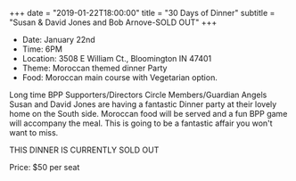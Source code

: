 +++
date = "2019-01-22T18:00:00"
title = "30 Days of Dinner"
subtitle = "Susan & David Jones and Bob Arnove-SOLD OUT"
+++
* Date: January 22nd
* Time: 6PM
* Location: 3508 E William Ct., Bloomington IN 47401
* Theme: Moroccan themed dinner Party
* Food: Moroccan main course with Vegetarian option.

Long time BPP Supporters/Directors Circle Members/Guardian Angels Susan and David Jones are having a fantastic Dinner party at their lovely home on the South side. Moroccan food will be served and a fun BPP game will accompany the meal. This is going to be a fantastic affair you won't want to miss.

THIS DINNER IS CURRENTLY SOLD OUT

Price: $50 per seat
